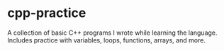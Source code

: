 # cpp-practice
A collection of basic C++ programs I wrote while learning the language. Includes practice with variables, loops, functions, arrays, and more.
